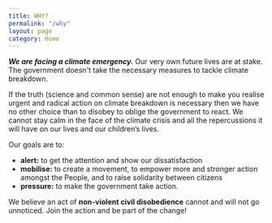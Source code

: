 ```yaml
---
title: WHY?
permalink: "/why"
layout: page
category: Home
---
```


***We are facing a climate emergency.*** Our very own future lives are at stake. The government doesn't take the necessary measures to tackle climate breakdown.

If the truth (science and common sense) are not enough to make you realise urgent and radical action on climate breakdown is necessary then we have no other choice than to disobey to oblige the government to react. We cannot stay calm in the face of the climate crisis and all the repercussions it will have on our lives and our children’s lives.

Our goals are to:
 - **alert:** to get the attention and show our dissatisfaction
 - **mobilise:** to create a movement, to empower more and stronger action amongst the People, and to raise solidarity between citizens
 - **pressure:** to make the government take action.
 
We believe an act of **non-violent civil disobedience** cannot and will not go unnoticed. Join the action and be part of the change!